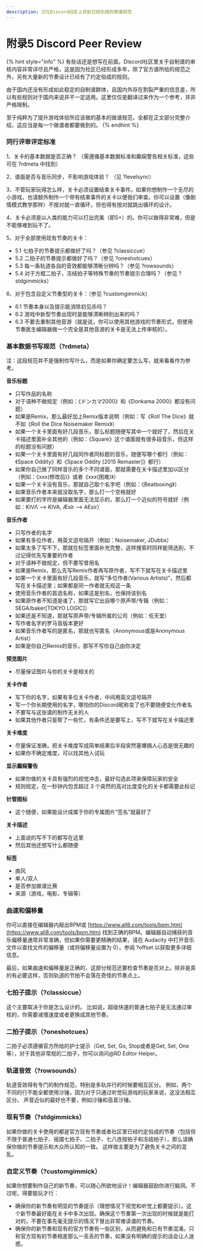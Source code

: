 ```yaml
---
description: 汉化Discord社区上目前已经形成的做谱规范
---
```


# 附录5 Discord Peer Review

{% hint style="info" %}
有些话还是想写在前面。Discord社区里关于自制谱的审核内容非常详尽且严格，这是因为社区已经形成多年，除了官方谱所给的规范之外，另有大量新的节奏设计已经有了约定俗成的规则。

由于国内还没有形成如此稳定的自制谱群体，且国内外存在割裂严重的信息差，所以有些规则对于国内来说并不一定适用。这里仅仅是翻译过来作为一个参考，并非严格限制。

至于纯粹为了提升游戏体验所应该做的基本的做谱规范，全都在正文部分完整介绍，这应当是每一个做谱者都要做到的。
{% endhint %}

### **同行评审评定标准** <a id="1"></a>

1、关卡的基本数据是否正确？ （需遵循基本数据标准和癫痫警告相关标准，这些可在 ?rdmeta 中找到）

2、谱面是否与音乐同步，不影响游戏体验？ （见 ?levelsync）

3、不管玩家玩得怎么样，关卡必须设置结束关卡事件。如果你想制作一个无尽的小游戏，也请额外制作一个带有结束事件的关卡以便我们审查。你可以设置（像剧情模式教学那样）不按对就一直循环，但也得有按对就跳出循环的设计。

4、关卡必须是以人类的能力可以打出完美（即S+）的。你可以做得非常难，但是不能够难到玩不了。

5、对于全部使用现有节奏的关卡：

* 5.1 七拍子的节奏提示都做好了吗？（参见 ?classiccue）
* 5.2 二拍子的节奏提示都做好了吗？（参见 ?oneshotcues）
* 5.3 每一条轨道各自的音效都能够清晰分辨吗？（参见 ?rowsounds）
* 5.4 对于方框二拍子，冻结拍子等特殊节奏的节奏提示合理吗？（参见 ?stdgimmicks）

6、对于包含自定义节奏型的关卡：（参见 ?customgimmick）

* 6.1 节奏本身以及提示能消除初见杀吗？
* 6.2 游戏中新型节奏出现时是能够清晰辨别出来的吗？
* 6.3 不要去重制其他音游（就是说，你可以使用其他游戏的节奏形式，但使用节奏医生编辑器做一个完全是其他音游的关卡是无法上传审核的）。

### 基本数据书写规范（?rdmeta） <a id="2"></a>

注：这段规范并不是强制你写什么，而是如果你确定要怎么写，就来看看作为参考。

**音乐标题**

* 只写作品的名称
* 对于语种不做规定（例如：《ドンカマ2000》和《Donkama 2000》都没有问题）
* 如果是Remix，那么最好加上Remix版本说明（例如：写《Roll The Dice》就不如《Roll the Dice Noisemaker Remix》）
* 如果一个关卡里面有好几段音乐，那么标题随便写其中一个就好了，然后在关卡描述里面补全其他的（例如：《Square》这个谱面就有很多段音乐，但这样的标题没有问题）
* 如果一个关卡里面有好几段同作者同标题的音乐，随便写哪个都行（例如：《Space Oddity》和《Space Oddity \[2015 Remaster\]》都行）
* 如果你自己做了同样音乐的多个不同谱面，那就需要在关卡描述里加以区分（例如：《xxx\(修改后\)》或者《xxx\(困难\)》）
* 如果一个关卡没有音乐，那就自己取个名字吧（例如：《Beatboxing》）
* 如果音乐作者本来就没取名字，那么打一个空格就好
* 如果要打的字符是编辑器里面无法显示的，那么打一个近似的符号就好（例如：KIVΛ --&gt; KIVA, Æsir --&gt; AEsir）

**音乐作者**

* 只写作者的名字
* 如果有多位作者，用英文逗号隔开（例如：Noisemaker, JDubbs）
* 如果太多了写不下，那就在标签里面补充完整，这样搜索时同样能筛选到，不过记得优先写重要的作者
* 对于语种不做规定，但不要写曾用名
* 如果是Remix，那么先写Remix作者再写原作者，写不下就写在关卡描述里
* 如果一个关卡里面有好几段音乐，就写“多位作者\(Various Artists\)”，然后都写在关卡描述里；如果都是同一作者就无视这一条
* 使用音乐作者的首选名称，如果这是别名，也保持该别名
* 如果原作者不知道是谁了，那就写它出自哪个原声带/专辑（例如：SEGA/baker\[TOKYO LOGIC\]）
* 如果还是不知道，那就写原声带/专辑所属的公司（例如：任天堂）
* 写作者名字的罗马音版本更好
* 如果音乐作者写的是匿名，那就也写匿名（Anonymous或是Anonymous Artist）
* 如果是你自己Remix的音乐，那写不写你自己由你决定

**预览图片**

* 尽量保证图片与你的关卡是相关的

**关卡作者**

* 写下你的名字，如果有多位关卡作者，中间用英文逗号隔开
* 写一个你长期使用的名字，哪怕你的Discord昵称变了也不要随便变化作者名
* 不要写与这张谱的制作无关的人
* 如果其他作者只是帮了一些忙，有条件还是要写上，写不下就写在关卡描述里

**关卡难度**

* 尽量保证准确，把关卡难度写成简单结果后半段突然塞爆搞人心态是很无趣的
* 如果你不确定难度，可以找其他人试玩

**显示癫痫警告**

* 如果你做的关卡具有强烈的视觉冲击，最好勾选此项来保障玩家的安全
* 规则规定，在一秒钟内包含超过 3 个突然的高对比度变化的关卡都需要此标记

**针管图标**

* 这个随便，如果能设计成属于你的专属图片“签名”就最好了

**关卡描述**

* 上面说的写不下的都写在这里
* 然后其他还想写什么都随便

**标签**

* 曲风
* 单人/双人
* 是否参加做谱比赛
* 来源（游戏，电影，专辑等）

### 曲速和偏移量 <a id="3"></a>

你可以直接在编辑器内敲出BPM或 [https://www.all8.com/tools/bpm.htm](https://www.all8.com/tools/bpm.htm) 找到正确的BPM。编辑器自动捕获的音乐偏移量通常非常准确，但如果你需要更精确的结果，请在 Audacity 中打开音乐文件以查找文件的偏移量（或将偏移量设置为 0）。参阅 ?offset 以获取更多详细信息。

最后，如果曲速和偏移量是正确的，这部分规范还要检查节奏是否对上。除非是真的有必要这样，否则轨道的节拍不会落在奇怪的节奏点上。

### 七拍子提示（?classiccue） <a id="4"></a>

这个主要取决于你是怎么设计的。 比如说，超级快速的普通七拍子是无法通过审核的，你需要减慢速度或者更换成其他节奏。

### 二拍子提示（?oneshotcues） <a id="5"></a>

二拍子必须遵循官方所给的护士提示（Get, Set, Go, Stop或者是Get, Set, One等），对于其他非常规的二拍子，你可以询问@RD Editor Helper。

### 轨道音效（?rowsounds） <a id="6"></a>

轨道音效得有专门的制作规范，特别是多轨并行的时候要相互区分。 例如，两个不同的行不能全都使用沙锤，因为对于只通过听觉玩游戏的玩家来说，这没法相互区分。 声音近似的最好也不要，例如沙锤和高音沙锤。

### 现有节奏（?stdgimmicks） <a id="7"></a>

如果你做的关卡使用的都是官方现有节奏或者社区里已经约定俗成的节奏（包括但不限于普通七拍子、摇摆七拍子、二拍子、七八连按拍子和冻结拍子），那么请确保你做的节奏提示和大众所认知的一致。 这样做主要是为了避免关卡之间的混乱。

### 自定义节奏（?customgimmick） <a id="8"></a>

如果你想要制作自己的新节奏，可以随心所欲地设计！编辑器鼓励你进行脑洞。不过呢，得要能玩才行：

* 确保你的新节奏有明显的节奏提示（理想情况下视觉和听觉上都要提示）。这个新节奏最好能在关卡中多次出现。确保这个节奏第一次出现的时候就是能打对的，不要在事先毫无提示的情况下冒出非常难读谱的节奏。
* 确保你的新节奏和现有的官方节奏有一些区别，从而避免和已有节奏混淆。只和官方现有的节奏相差那么一丢丢的节奏，如果没有明确的提示的话会让人迷惑。









